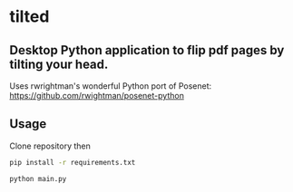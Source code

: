 # tilted
## Desktop Python application to flip pdf pages by tilting your head.
Uses rwrightman's wonderful Python port of Posenet: https://github.com/rwightman/posenet-python
## Usage
Clone repository then
```bash
pip install -r requirements.txt
```
```python
python main.py
```
